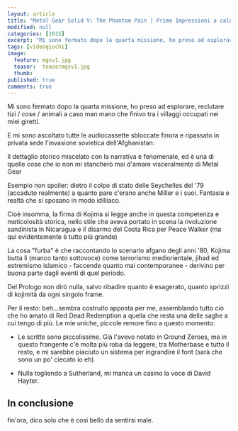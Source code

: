 ```yaml
---
layout: article
title: "Metal Gear Solid V: The Phantom Pain | Prime Impressioni a caldo"
modified: null
categories: [2015]
excerpt: "Mi sono fermato dopo la quarta missione, ho preso ad esplorare, reclutare tizi / cose / animali..."
tags: [videogiochi]
image: 
  feature: mgsv1.jpg
  teaser:  teasermgsv1.jpg
  thumb: 
published: true
comments: true
---
```


Mi sono fermato dopo la quarta missione, ho preso ad esplorare, reclutare tizi / cose / animali a caso man mano che finivo tra i villaggi occupati nei miei giretti.

E mi sono ascoltato tutte le audiocassette sbloccate finora e ripassato in privata sede l'invasione sovietica dell'Afghanistan:

Il dettaglio storico miscelato con la narrativa è fenomenale, ed è una di quelle cose che io non mi stancherò mai d'amare visceralmente di Metal Gear 

Esempio non spoiler: dietro il colpo di stato delle Seychelles del '79 (accaduto realmente) a quanto pare c'erano anche Miller e i suoi. Fantasia e realtà che si sposano in modo idilliaco.

Cioè insomma, la firma di Kojima si legge anche in questa competenza e meticolosità storica, nello stile che aveva portato in scena la rivoluzione sandinista in Nicaragua e il disarmo del Costa Rica per Peace Walker (ma qui evidentemente è tutto più grande)

La cosa "furba" è che raccontando lo scenario afgano degli anni '80, Kojima butta lì (manco tanto sottovoce) come terrorismo mediorientale, jihad ed estremismo islamico - faccende quanto mai contemporanee - derivino per buona parte dagli eventi di quel periodo.

Del Prologo non dirò nulla, salvo ribadire quanto è esagerato, quanto sprizzi di kojimità da ogni singolo frame.

Per il resto: beh...sembra costruito apposta per me, assemblando tutto ciò che ho amato di Red Dead Redemption a quella che resta una delle saghe a cui tengo di più.
Le mie uniche, piccole remore fino a questo momento:

- Le scritte sono piccolissime. Già l'avevo notato in Ground Zeroes, ma in questo frangente c'è molta più roba da leggere, tra Motherbase e tutto il resto, e mi sarebbe piaciuto un sistema per ingrandire il font (sarà che sono un po' ciecato io eh)

- Nulla togliendo a Sutherland, mi manca un casino la voce di David Hayter.

## In conclusione

fin'ora, dico solo che è così bello da sentirsi male. 
